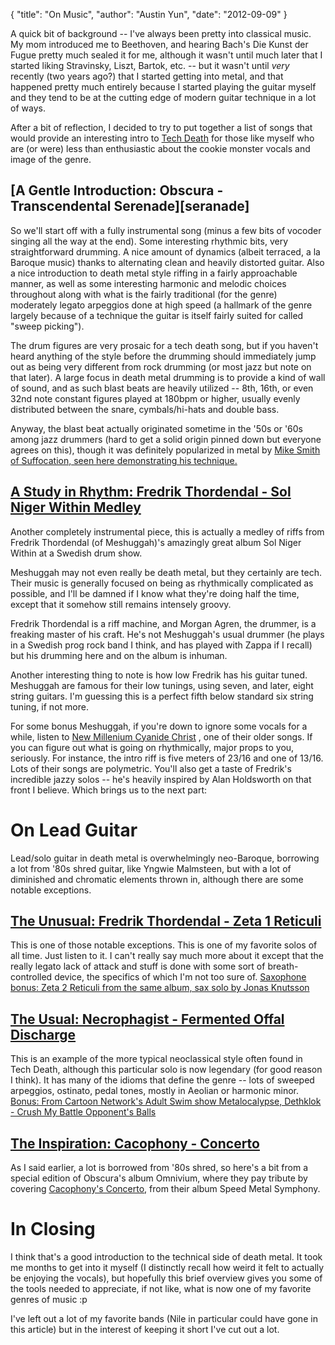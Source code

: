 {
    "title": "On Music",
    "author": "Austin Yun",
    "date": "2012-09-09"
}

A quick bit of background -- I've always been pretty into classical music. My
mom introduced me to Beethoven, and hearing Bach's Die Kunst der Fugue pretty
much sealed it for me, although it wasn't until much later that I started liking
Stravinsky, Liszt, Bartok, etc. -- but it wasn't until *very* recently (two
years ago?) that I started getting into metal, and that happened pretty much
entirely because I started playing the guitar myself and they tend to be at the
cutting edge of modern guitar technique in a lot of ways.

After a bit of reflection, I decided to try to put together a list of songs that
would provide an interesting intro to [Tech Death][tdm] for those like myself
who are (or were) less than enthusiastic about the cookie monster vocals and
image of the genre.

## [A Gentle Introduction: Obscura - Transcendental Serenade][seranade]

So we'll start off with a fully instrumental song (minus a few bits of vocoder
singing all the way at the end). Some interesting rhythmic bits, very
straightforward drumming. A nice amount of dynamics (albeit terraced, a la
Baroque music) thanks to alternating clean and heavily distorted guitar. Also a
nice introduction to death metal style riffing in a fairly approachable manner,
as well as some interesting harmonic and melodic choices throughout along with
what is the fairly traditional (for the genre) moderately legato arpeggios done
at high speed (a hallmark of the genre largely because of a technique the guitar
is itself fairly suited for called "sweep picking").

The drum figures are very prosaic for a tech death song, but if you haven't
heard anything of the style before the drumming should immediately jump out as
being very different from rock drumming (or most jazz but note on that later). A
large focus in death metal drumming is to provide a kind of wall of sound, and
as such blast beats are heavily utilized -- 8th, 16th, or even 32nd note
constant figures played at 180bpm or higher, usually evenly distributed between
the snare, cymbals/hi-hats and double bass.

Anyway, the blast beat actually originated sometime in the '50s or '60s among
jazz drummers (hard to get a solid origin pinned down but everyone agrees on
this), though it was definitely popularized in metal by [Mike Smith of
Suffocation, seen here demonstrating his technique.][mikesmith]

## [A Study in Rhythm: Fredrik Thordendal - Sol Niger Within Medley][snw]

Another completely instrumental piece, this is actually a medley of riffs from
Fredrik Thordendal (of Meshuggah)'s amazingly great album Sol Niger Within at a
Swedish drum show.

Meshuggah may not even really be death metal, but they certainly are tech. Their
music is generally focused on being as rhythmically complicated as possible, and
I'll be damned if I know what they're doing half the time, except that it
somehow still remains intensely groovy.

Fredrik Thordendal is a riff machine, and Morgan Agren, the drummer, is a
freaking master of his craft. He's not Meshuggah's usual drummer (he plays in a
Swedish prog rock band I think, and has played with Zappa if I recall) but his
drumming here and on the album is inhuman.

Another interesting thing to note is how low Fredrik has his guitar tuned.
Meshuggah are famous for their low tunings, using seven, and later, eight string
guitars. I'm guessing this is a perfect fifth below standard six string tuning,
if not more.

For some bonus Meshuggah, if you're down to ignore some vocals for a while,
listen to [New Millenium Cyanide Christ][nmcc] , one of their older songs. If
you can figure out what is going on rhythmically, major props to you, seriously.
For instance, the intro riff is five meters of 23/16 and one of 13/16. Lots of
their songs are polymetric.  You'll also get a taste of Fredrik's incredible
jazzy solos -- he's heavily inspired by Alan Holdsworth on that front I believe.
Which brings us to the next part:

# On Lead Guitar

Lead/solo guitar in death metal is overwhelmingly neo-Baroque, borrowing a lot
from '80s shred guitar, like Yngwie Malmsteen, but with a lot of diminished and
chromatic elements thrown in, although there are some notable exceptions.

## [The Unusual: Fredrik Thordendal - Zeta 1 Reticuli][z1r]

This is one of those notable exceptions. This is one of my favorite solos of all
time. Just listen to it. I can't really say much more about it except that the
really legato lack of attack and stuff is done with some sort of
breath-controlled device, the specifics of which I'm not too sure of. [Saxophone
bonus: Zeta 2 Reticuli from the same album, sax solo by Jonas Knutsson][z2r]

## [The Usual: Necrophagist - Fermented Offal Discharge][fod]

This is an example of the more typical neoclassical style often found in Tech
Death, although this particular solo is now legendary (for good reason I think).
It has many of the idioms that define the genre -- lots of sweeped arpeggios,
ostinato, pedal tones, mostly in Aeolian or harmonic minor. [Bonus: From Cartoon
Network's Adult Swim show Metalocalypse, Dethklok - Crush My Battle Opponent's
Balls][dethklok]

## [The Inspiration: Cacophony - Concerto][obscon]

As I said earlier, a lot is borrowed from '80s shred, so here's a bit from a
special edition of Obscura's album Omnivium, where they pay tribute by covering
[Cacophony's Concerto][concerto], from their album Speed Metal Symphony.

# In Closing

I think that's a good introduction to the technical side of death metal. It took
me months to get into it myself (I distinctly recall how weird it felt to
actually be enjoying the vocals), but hopefully this brief overview gives you
some of the tools needed to appreciate, if not like, what is now one of my
favorite genres of music :p

I've left out a lot of my favorite bands (Nile in particular could have gone in
this article) but in the interest of keeping it short I've cut out a lot.

[tdm]: http://en.wikipedia.org/wiki/Technical_death_metal
[serenade]: http://www.youtube.com/watch?v=pEsgYzK7q4A
[mikesmith]: http://www.youtube.com/watch?v=_uoEJJ-7nMk
[snw]: http://www.youtube.com/watch?v=HIdjLw-7Xa0
[nmcc]: http://www.youtube.com/watch?v=XrNR76QwOjM
[z1r]: http://www.youtube.com/watch?v=h0VvCSuUniY
[z2r]: http://www.youtube.com/watch?v=czkVhQz7x6g
[fod]: http://www.youtube.com/watch?v=CZfoooMROVE
[dethklok]: http://www.youtube.com/watch?v=j3KWohNVNlU
[obscon]: http://www.youtube.com/watch?v=rchgyXR_RvU
[concerto]: http://www.youtube.com/watch?v=PaCn3bLQBM8
